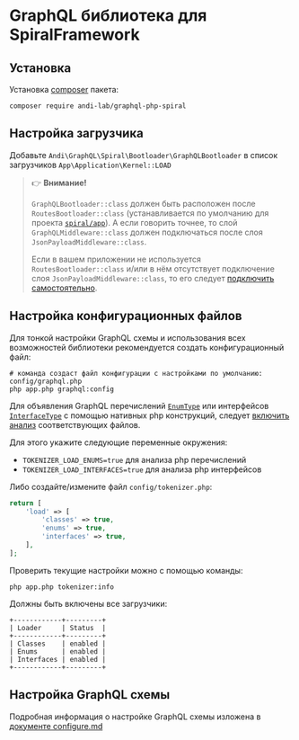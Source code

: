 # GraphQL библиотека для SpiralFramework

## Установка

 Установка [composer](https://getcomposer.org/doc/00-intro.md) пакета:

```shell
composer require andi-lab/graphql-php-spiral
```

## Настройка загрузчика

 Добавьте `Andi\GraphQL\Spiral\Bootloader\GraphQLBootloader` в список загрузчиков `App\Application\Kernel::LOAD`

   > :point_right: **Внимание!**
   >
   > `GraphQLBootloader::class` должен быть расположен после `RoutesBootloader::class`
   > (устанавливается по умолчанию для проекта [`spiral/app`](https://github.com/spiral/app)).
   > А если говорить точнее, то слой `GraphQLMiddleware::class` должен подключаться
   > после слоя `JsonPayloadMiddleware::class`.
   >
   > Если в вашем приложении не используется `RoutesBootloader::class` и/или в нём
   > отсутствует подключение слоя `JsonPayloadMiddleware::class`, то его следует [подключить
   > самостоятельно](https://spiral.dev/docs/http-middleware/current/en).

## Настройка конфигурационных файлов
Для тонкой настройки GraphQL схемы и использования всех возможностей библиотеки рекомендуется создать
конфигурационный файл:

```shell
# команда создаст файл конфигурации с настройками по умолчанию: config/graphql.php
php app.php graphql:config
```

Для объявления GraphQL перечислений [`EnumType`](https://webonyx.github.io/graphql-php/type-definitions/enums/)
или интерфейсов [`InterfaceType`](https://webonyx.github.io/graphql-php/type-definitions/interfaces/)
с помощью нативных php конструкций, следует [включить анализ](https://spiral.dev/docs/advanced-tokenizer/#class-listeners)
соответствующих файлов.

Для этого укажите  следующие переменные окружения:
- `TOKENIZER_LOAD_ENUMS=true` для анализа php перечислений
- `TOKENIZER_LOAD_INTERFACES=true` для анализа php интерфейсов

Либо создайте/измените файл `config/tokenizer.php`:
```php
return [
    'load' => [
        'classes' => true,
        'enums' => true,
        'interfaces' => true,
    ],
];
```
Проверить текущие настройки можно с помощью команды:
```shell
php app.php tokenizer:info
```

Должны быть включены все загрузчики:

```
+------------+---------+
| Loader     | Status  |
+------------+---------+
| Classes    | enabled |
| Enums      | enabled |
| Interfaces | enabled |
+------------+---------+
```

## Настройка GraphQL схемы

Подробная информация о настройке GraphQL схемы изложена в [документе configure.md](configure.md)
